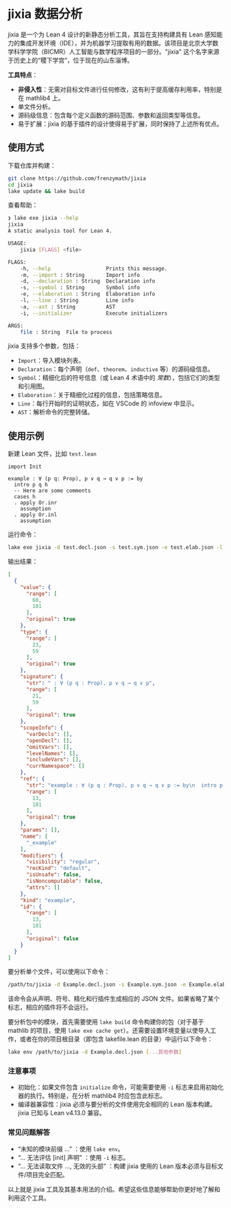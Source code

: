 # jixia 数据分析

jixia 是一个为 Lean 4 设计的新静态分析工具，其旨在支持构建具有 Lean 感知能力的集成开发环境（IDE），并为机器学习提取有用的数据。该项目是北京大学数学科学学院（BICMR）人工智能与数学程序项目的一部分。"jixia" 这个名字来源于历史上的“稷下学宫”，位于现在的山东淄博。

**工具特点**：
- **非侵入性**：无需对目标文件进行任何修改，这有利于提高缓存利用率，特别是在 mathlib4 上。
- 单文件分析。
- 源码级信息：包含每个定义函数的源码范围、参数和返回类型等信息。
- 易于扩展：jixia 的基于插件的设计使得易于扩展，同时保持了上述所有优点。

## 使用方式

下载仓库并构建：

```bash
git clone https://github.com/frenzymath/jixia
cd jixia
lake update && lake build
```

查看帮助：

```bash
❯ lake exe jixia --help                                                                                          
jixia
A static analysis tool for Lean 4.

USAGE:
    jixia [FLAGS] <file>

FLAGS:
    -h, --help                  Prints this message.
    -m, --import : String       Import info
    -d, --declaration : String  Declaration info
    -s, --symbol : String       Symbol info
    -e, --elaboration : String  Elaboration info
    -l, --line : String         Line info
    -a, --ast : String          AST
    -i, --initializer           Execute initializers

ARGS:
    file : String  File to process
```

jixia 支持多个参数，包括：
- `Import`：导入模块列表。
- `Declaration`：每个声明（`def`、`theorem`、`inductive` 等）的源码级信息。
- `Symbol`：精细化后的符号信息（或 Lean 4 术语中的 _常数_），包括它们的类型和引用图。
- `Elaboration`：关于精细化过程的信息，包括策略信息。
- `Line`：每行开始时的证明状态，如在 VSCode 的 infoview 中显示。
- `AST`：解析命令的完整转储。


## 使用示例

新建 Lean 文件，比如 `test.lean`

```lean
import Init

example : ∀ (p q: Prop), p ∨ q → q ∨ p := by
  intro p q h
  -- Here are some comments
  cases h
  . apply Or.inr
    assumption
  . apply Or.inl
    assumption
```

运行命令：

```bash
lake exe jixia -d test.decl.json -s test.sym.json -e test.elab.json -l test.lines.json test.lean
```

输出结果：

```json
[
  {
    "value": {
      "range": [
        60,
        181
      ],
      "original": true
    },
    "type": {
      "range": [
        23,
        59
      ],
      "original": true
    },
    "signature": {
      "str": " : ∀ (p q : Prop), p ∨ q → q ∨ p",
      "range": [
        21,
        59
      ],
      "original": true
    },
    "scopeInfo": {
      "varDecls": [],
      "openDecl": [],
      "omitVars": [],
      "levelNames": [],
      "includeVars": [],
      "currNamespace": []
    },
    "ref": {
      "str": "example : ∀ (p q : Prop), p ∨ q → q ∨ p := by\n  intro p q h\n  cases h\n  . apply Or.inr\n    assumption\n  . apply Or.inl\n    assumption",
      "range": [
        13,
        181
      ],
      "original": true
    },
    "params": [],
    "name": [
      "_example"
    ],
    "modifiers": {
      "visibility": "regular",
      "recKind": "default",
      "isUnsafe": false,
      "isNoncomputable": false,
      "attrs": []
    },
    "kind": "example",
    "id": {
      "range": [
        13,
        181
      ],
      "original": false
    }
  }
]
```






要分析单个文件，可以使用以下命令：

```sh
/path/to/jixia -d Example.decl.json -s Example.sym.json -e Example.elab.json -l Example.lines.json Example.lean
```

该命令会从声明、符号、精化和行插件生成相应的 JSON 文件。如果省略了某个标志，相应的插件将不会运行。

要分析包中的模块，首先需要使用 `lake build` 命令构建你的包（对于基于 mathlib 的项目，使用 `lake exe cache get`）。还需要设置环境变量以使导入工作，或者在你的项目根目录（即包含 lakefile.lean 的目录）中运行以下命令：

```sh
lake env /path/to/jixia -d Example.decl.json [...其他参数]
```

### 注意事项
- 初始化：如果文件包含 `initialize` 命令，可能需要使用 `-i` 标志来启用初始化器的执行。特别是，在分析 mathlib4 时应包含此标志。
- 编译器兼容性：jixia 必须与要分析的文件使用完全相同的 Lean 版本构建。jixia 已知与 Lean v4.13.0 兼容。

### 常见问题解答
- “未知的模块前缀 ...” ：使用 `lake env`。
- “... 无法评估 [init] 声明” ：使用 `-i` 标志。
- “... 无法读取文件 ..., 无效的头部” ：构建 jixia 使用的 Lean 版本必须与目标文件/项目完全匹配。 

以上就是 jixia 工具及其基本用法的介绍。希望这些信息能够帮助你更好地了解和利用这个工具。